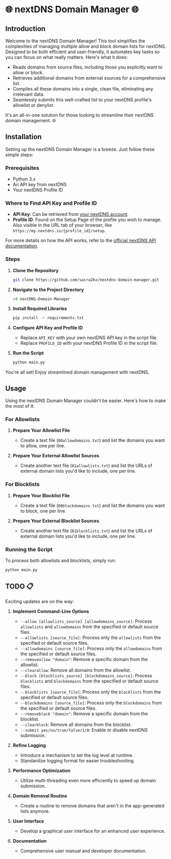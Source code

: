 # 🌐 nextDNS Domain Manager 🌐

## Introduction
Welcome to the nextDNS Domain Manager! This tool simplifies the complexities of managing multiple allow and block domain lists for nextDNS. Designed to be both efficient and user-friendly, it automates key tasks so you can focus on what really matters. Here's what it does:

- Reads domains from source files, including those you explicitly want to allow or block.
- Retrieves additional domains from external sources for a comprehensive list.
- Compiles all these domains into a single, clean file, eliminating any irrelevant data.
- Seamlessly submits this well-crafted list to your nextDNS profile's allowlist or denylist.

It's an all-in-one solution for those looking to streamline their nextDNS domain management. 🌐

## Installation

Setting up the nextDNS Domain Manager is a breeze. Just follow these simple steps:

### Prerequisites
- Python 3.x
- An API key from nextDNS
- Your nextDNS Profile ID

### Where to Find API Key and Profile ID
- **API Key**: Can be retrieved from [your nextDNS account](https://my.nextdns.io/account).
- **Profile ID**: Found on the Setup Page of the profile you wish to manage. Also visible in the URL tab of your browser, like `https://my.nextdns.io/{profile_id}/setup`.

For more details on how the API works, refer to the [official nextDNS API documentation](https://nextdns.io/api).

### Steps

1. **Clone the Repository**
   ```bash
   git clone https://github.com/sacra2kx/nextdns-domain-manager.git
   ```
   
2. **Navigate to the Project Directory**
   ```bash
   cd nextDNS-Domain-Manager
   ```

3. **Install Required Libraries**
   ```bash
   pip install -r requirements.txt
   ```

4. **Configure API Key and Profile ID**
   - Replace `API_KEY` with your own nextDNS API key in the script file.
   - Replace `PROFILE_ID` with your nextDNS Profile ID in the script file.

5. **Run the Script**
   ```bash
   python main.py
   ```

You're all set! Enjoy streamlined domain management with nextDNS.

## Usage

Using the nextDNS Domain Manager couldn't be easier. Here's how to make the most of it:

### For Allowlists

1. **Prepare Your Allowlist File**
   - Create a text file (`00allowdomains.txt`) and list the domains you want to allow, one per line.

2. **Prepare Your External Allowlist Sources**
   - Create another text file (`01allowlists.txt`) and list the URLs of external domain lists you'd like to include, one per line.

### For Blocklists

1. **Prepare Your Blocklist File**
   - Create a text file (`00blockdomains.txt`) and list the domains you want to block, one per line.

2. **Prepare Your External Blocklist Sources**
   - Create another text file (`01blocklists.txt`) and list the URLs of external domain lists you'd like to include, one per line.

### Running the Script

To process both allowlists and blocklists, simply run:

```bash
python main.py
```

## TODO 📋

Exciting updates are on the way:

1. **Implement Command-Line Options**
   - `--allow [allowlists_source] [allowdomains_source]`: Process `allowlists` and `allowdomains` from the specified or default source files.
   - `--allowlists [source_file]`: Process only the `allowlists` from the specified or default source files.
   - `--allowdomains [source_file]`: Process only the `allowdomains` from the specified or default source files.
   - `--removeallow "domain"`: Remove a specific domain from the allowlist.
   - `--clearallow`: Remove all domains from the allowlist.
   - `--block [blocklists_source] [blockdomains_source]`: Process `blocklists` and `blockdomains` from the specified or default source files.
   - `--blocklists [source_file]`: Process only the `blocklists` from the specified or default source files.
   - `--blockdomains [source_file]`: Process only the `blockdomains` from the specified or default source files.
   - `--removeblock "domain"`: Remove a specific domain from the blocklist.
   - `--clearblock`: Remove all domains from the blocklist.
   - `--submit yes/no/true/false/1/0`: Enable or disable nextDNS submission.

2. **Refine Logging**
   - Introduce a mechanism to set the log level at runtime.
   - Standardize logging format for easier troubleshooting.

3. **Performance Optimization**
   - Utilize multi-threading even more efficiently to speed up domain submission.

4. **Domain Removal Routine**
   - Create a routine to remove domains that aren't in the app-generated lists anymore.

5. **User Interface**
   - Develop a graphical user interface for an enhanced user experience.

6. **Documentation**
   - Comprehensive user manual and developer documentation.